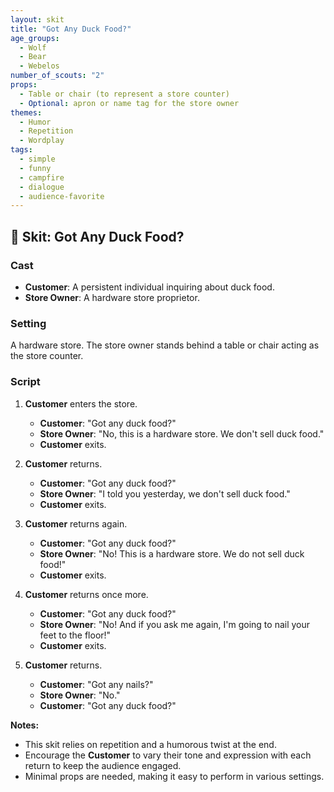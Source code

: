 ```yaml
---
layout: skit
title: "Got Any Duck Food?"
age_groups:
  - Wolf
  - Bear
  - Webelos
number_of_scouts: "2"
props:
  - Table or chair (to represent a store counter)
  - Optional: apron or name tag for the store owner
themes:
  - Humor
  - Repetition
  - Wordplay
tags:
  - simple
  - funny
  - campfire
  - dialogue
  - audience-favorite
---
```


## 🦆 Skit: Got Any Duck Food?

### Cast
- **Customer**: A persistent individual inquiring about duck food.
- **Store Owner**: A hardware store proprietor.

### Setting
A hardware store. The store owner stands behind a table or chair acting as the store counter.

### Script

1. **Customer** enters the store.

   - **Customer**: "Got any duck food?"
   - **Store Owner**: "No, this is a hardware store. We don't sell duck food."
   - **Customer** exits.

2. **Customer** returns.

   - **Customer**: "Got any duck food?"
   - **Store Owner**: "I told you yesterday, we don't sell duck food."
   - **Customer** exits.

3. **Customer** returns again.

   - **Customer**: "Got any duck food?"
   - **Store Owner**: "No! This is a hardware store. We do not sell duck food!"
   - **Customer** exits.

4. **Customer** returns once more.

   - **Customer**: "Got any duck food?"
   - **Store Owner**: "No! And if you ask me again, I'm going to nail your feet to the floor!"
   - **Customer** exits.

5. **Customer** returns.

   - **Customer**: "Got any nails?"
   - **Store Owner**: "No."
   - **Customer**: "Got any duck food?"

**Notes:**
- This skit relies on repetition and a humorous twist at the end.
- Encourage the **Customer** to vary their tone and expression with each return to keep the audience engaged.
- Minimal props are needed, making it easy to perform in various settings.
